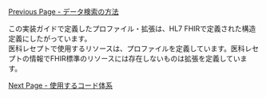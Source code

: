 [Previous Page - データ検索の方法](search.html)

この実装ガイドで定義したプロファイル・拡張は、HL7 FHIRで定義された構造定義にしたがっています。    
医科レセプトで使用するリソースは、プロファイルを定義しています。医科レセプトの情報でFHIR標準のリソースには存在しないものは拡張を定義しています。

[Next Page - 使用するコード体系](terminology.html)